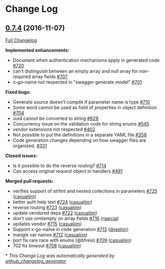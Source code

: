 # Change Log

## [0.7.4](https://github.com/roscopecoltran/go-swagger/tree/0.7.4) (2016-11-07)
[Full Changelog](https://github.com/roscopecoltran/go-swagger/compare/0.7.3...0.7.4)

**Implemented enhancements:**

- Document when authentication mechanisms apply in generated code [\#720](https://github.com/roscopecoltran/go-swagger/issues/720)
- can't distinguish between an empty array and null array for non-required array fields [\#707](https://github.com/roscopecoltran/go-swagger/issues/707)
- x-go-name not respected in "swagger generate model" [\#701](https://github.com/roscopecoltran/go-swagger/issues/701)

**Fixed bugs:**

- Generate source doesn't compile if parameter name is type [\#710](https://github.com/roscopecoltran/go-swagger/issues/710)
- Some word cannot be used as field of properties in object definition [\#704](https://github.com/roscopecoltran/go-swagger/issues/704)
- uuid cannot be converted to string [\#628](https://github.com/roscopecoltran/go-swagger/issues/628)
- Concurrency issue on the validation code for string enums [\#545](https://github.com/roscopecoltran/go-swagger/issues/545)
- vendor extensions not respected [\#402](https://github.com/roscopecoltran/go-swagger/issues/402)
- Not possible to put the definitions in a separate YAML file [\#358](https://github.com/roscopecoltran/go-swagger/issues/358)
- Code generation changes depending on how swagger files are organized. [\#331](https://github.com/roscopecoltran/go-swagger/issues/331)

**Closed issues:**

- Is it possible to do the reverse routing? [\#714](https://github.com/roscopecoltran/go-swagger/issues/714)
- Can access original request object in handlers [\#491](https://github.com/roscopecoltran/go-swagger/issues/491)

**Merged pull requests:**

- verifies support of strfmt and nested collections in parameters [\#725](https://github.com/roscopecoltran/go-swagger/pull/725) ([casualjim](https://github.com/casualjim))
- better auth help text [\#724](https://github.com/roscopecoltran/go-swagger/pull/724) ([casualjim](https://github.com/casualjim))
- reverse routing [\#723](https://github.com/roscopecoltran/go-swagger/pull/723) ([casualjim](https://github.com/casualjim))
- update vendored deps [\#722](https://github.com/roscopecoltran/go-swagger/pull/722) ([casualjim](https://github.com/casualjim))
- don't use omitempty on array fields [\#716](https://github.com/roscopecoltran/go-swagger/pull/716) ([rgarcia](https://github.com/rgarcia))
- updates vendor [\#715](https://github.com/roscopecoltran/go-swagger/pull/715) ([casualjim](https://github.com/casualjim))
- Support x-go-name in code generation [\#713](https://github.com/roscopecoltran/go-swagger/pull/713) ([dnephin](https://github.com/dnephin))
- mangle var names [\#712](https://github.com/roscopecoltran/go-swagger/pull/712) ([casualjim](https://github.com/casualjim))
- port fix rare race with enums \(@bfreis\) [\#709](https://github.com/roscopecoltran/go-swagger/pull/709) ([casualjim](https://github.com/casualjim))
- 702 fix timeout [\#708](https://github.com/roscopecoltran/go-swagger/pull/708) ([casualjim](https://github.com/casualjim))

\* *This Change Log was automatically generated by [github_changelog_generator](https://github.com/skywinder/Github-Changelog-Generator)*